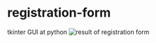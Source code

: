 # registration-form
tkinter GUI at python
![result of registration form](https://user-images.githubusercontent.com/112387001/187246596-88189bee-cc53-42a8-8496-527eb5470988.PNG)
